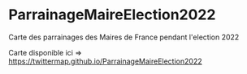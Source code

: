 # ParrainageMaireElection2022
Carte des parrainages des Maires de France pendant l'election 2022

Carte disponible ici => https://twittermap.github.io/ParrainageMaireElection2022
